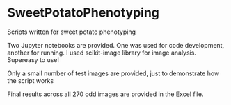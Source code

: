 # SweetPotatoPhenotyping
Scripts written for sweet potato phenotyping

Two Jupyter notebooks are provided. One was used for code development, another for running. I used scikit-image library for image analysis. Supereasy to use!

Only a small number of test images are provided, just to demonstrate how the script works

Final results across all 270 odd images are provided in the Excel file. 
